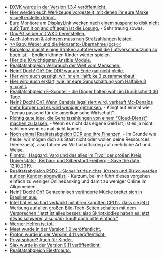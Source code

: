 * [DXVK wurde in der Version 1.3.4 veröffentlicht.](https://www.phoronix.com/scan.php?page=news_item&px=DXVK-1.3.4-Released)
* [Hier werden euch Werkzeuge vorgestellt, mit denen ihr eure Marke visuell erstellen könnt.](https://opensource.com/article/19/9/business-creators-open-source-tools)
* [Eure Monitore am DisplayLink wecken nach einem suspend to disk nicht auf? Turn it on and off again ist die Lösung.](https://wiki.archlinux.org/index.php/Talk:DisplayLink) - Sehr traurig sowas.
* [GnuPG selber mit WKD bereitstellen.](https://www.kuketz-blog.de/gnupg-web-key-directory-wkd-einrichten/)
* [Auch Johnson & Johnson muss nun Strafzahlungen leisten.](https://netzfrauen.org/2019/09/11/pharma-5/)
* [>>Gaby Weber und die Monsanto-Übernahme (oc)<<](https://cdn.media.ccc.de/contributors/koeln/open_chaos/2019/h264-hd/openchaos-1999-deu-Gaby_Weber_und_die_Monsanto-Uebernahme_hd.mp4)
* [Barcelona macht einige Straßen autofrei weil die Luftverschmutzung so hoch ist.](https://blog.fefe.de/?ts=a38932ad) - Endlich können Kinder wieder spielen.
* [Hier die 10 wichtigsten Ansible Module.](https://opensource.com/article/19/9/must-know-ansible-modules)
* [Realitätsabgleich Verbrauch der Welt vom Menschen.](https://netzfrauen.org/2019/09/11/earth/)
* [Nein? Doch! Oh? Die DDR war am Ende gar nicht pleite.](https://blog.fefe.de/?ts=a3861974)
* [Hier wird euch gezeigt, wir ihr ein Halfbike 3 zusammenbaut.](https://www.youtube.com/watch?v=Aa8eDxqhYSE)
* [Hier wird euch erklärt, wie ihr eure Gangschaltung vom Halfbike 3 einstellt.](https://halfbikes.com/gear_hub_adjustment)
* [Realitätsabgleich E-Scooter - die Dinger halten wohl im Durchschnitt 30 Tage.](https://halfbikes.com/community/chat/1471)
* [Nein? Doch! Oh? Wenn Canabis legalisiert wird, verkauft Mc-Donalds mehr Burger und es wird weniger getrunken.](https://blog.fefe.de/?ts=a387d162) - Klingt auf einmal wie "genau passend für die amerikanische Wirtschaft".
* [Richtig gute Idee, die Gehaltszahlungen von einem "Cloud-Dienst" machen zu lassen.](https://blog.fefe.de/?ts=a3878393) - Wenn es nicht das eigene Geld ist, ist es ja nicht schlimm wenn es mal nicht kommt.
* [Noch einmal Realitätsabgleich DDR und ihre Finanzen.](https://blog.fefe.de/?ts=a3878991) - Im Grunde wie heute, wir mögen dich als Staat nicht oder wollen deine Ressources (Venezuela), also führen wir Wirtschaftskrieg auf unehrliche Art und Weise.
* [Finntroll, Haggard, Varg und das alles im Tivoli der großen Kreis, Universitäts-, Berbau- und Silberstadt Freiberg - Save the date, 12.10.2019.](http://www.rock-um-zu-helfen.de/)
* [Realitätsabgleich PSD2 - Sicher ist da nichts, Kosten und Risiko werden auf den Kunden abgewälzt.](https://www.kuketz-blog.de/psd2-kurz-vor-einfuehrung-wir-werden-zu-fischfutter/) - Kurzum, bei mir führt dieses vorgehen einfach zu weniger Onlinebanking und damit zu weniger Online im Allgemeinen.
* [Nein? Doch! Oh? Gentechnisch veränderte Mücke breitet sich in Brasilien aus.](https://blog.fefe.de/?ts=a38497f1)
* [Intel hat es so hart verkackt mit ihren kaputten CPU's, dass sie jetzt Werbung auf allen großen Bild-Tech-Seiten schalten mit dem Versprechen "jetzt ist alles besser, also Skriptkiddies haben es jetzt etwas schwerer, also *ähm*, kauft doch bitte einfach."](https://blog.fefe.de/?ts=a385ae19)
* [Werner Helfen ist tot.](https://www.youtube.com/watch?v=dN814_XxJhY)
* [Meet wurde in der Version 1.0 veröffentlicht.](https://www.pro-linux.de/news/1/27436/videokonferenzprogramm-meet-erreicht-version-10.html)
* [Proton wurde in der Version 4.11 veröffentlicht.](http://www.phoronix.com/scan.php?page=news_item&px=Valve-Proton-4.11-4)
* [Privatsphäre? Auch für Kinder.](https://tuxproject.de/blog/2019/09/kurz-verlinkt-kinder-haben-ein-recht-auf-privatsphaere/)
* [Slax wurde in der Version 9.11 veröffentlicht.](https://www.phoronix.com/scan.php?page=news_item&px=Slax-9.11-Released)
* [Realitätsabgleich Elektroauto.](https://weltnetz.tv/video/2072-mit-dem-elektroauto-die-sackgasse)
